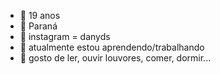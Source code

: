 - 🌱 19 anos
- 🌱 Paraná
- 🌱 instagram = danyds
- 🌱 atualmente estou aprendendo/trabalhando
- 🌱 gosto de ler, ouvir louvores, comer, dormir...
